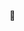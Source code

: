 
 🎂
<!--## ⚡Activity
- **이화여자대학교, 의류산업학과** (2021.03 ~ )
- **신촌 연합 IT창업동아리 CEOS 20기, FE 파트원** (2024.08 ~ )-->
